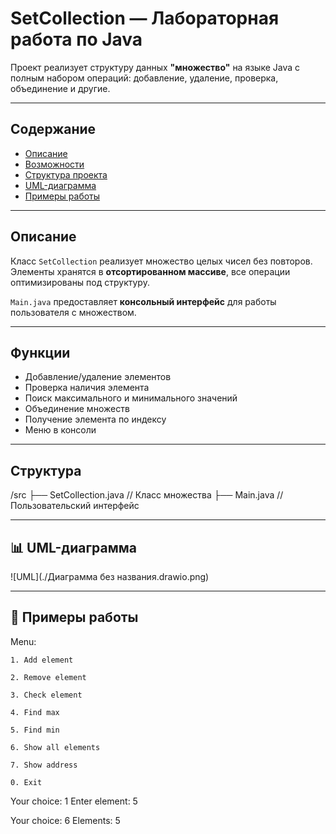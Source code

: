 # SetCollection — Лабораторная работа по Java

Проект реализует структуру данных **"множество"** на языке Java с полным набором операций: добавление, удаление, проверка, объединение и другие.

---

## Содержание

- [Описание](#описание)
- [Возможности](#возможности)
- [Структура проекта](#структура-проекта)
- [UML-диаграмма](#uml-диаграмма)
- [Примеры работы](#примеры-работы)

---

## Описание

Класс `SetCollection` реализует множество целых чисел без повторов.  
Элементы хранятся в **отсортированном массиве**, все операции оптимизированы под структуру.

`Main.java` предоставляет **консольный интерфейс** для работы пользователя с множеством.

---

## Функции

- Добавление/удаление элементов  
- Проверка наличия элемента  
- Поиск максимального и минимального значений  
- Объединение множеств  
- Получение элемента по индексу  
- Меню в консоли  

---

## Структура
/src
├── SetCollection.java // Класс множества
├── Main.java // Пользовательский интерфейс


---

## 📊 UML-диаграмма

![UML](./Диаграмма без названия.drawio.png)

---

## 🧪 Примеры работы

Menu:

    1. Add element

    2. Remove element

    3. Check element

    4. Find max

    5. Find min

    6. Show all elements

    7. Show address

    0. Exit

Your choice: 1
Enter element: 5

Your choice: 6
Elements: 5
